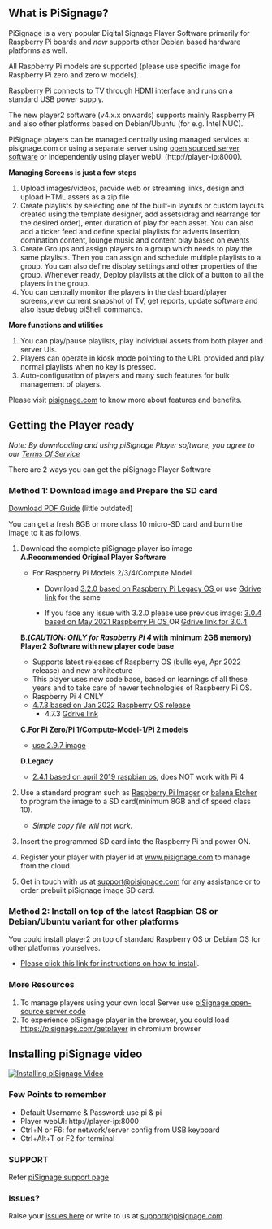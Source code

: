 ## What is PiSignage? 

PiSignage is a very popular Digital Signage Player Software primarily for Raspberry Pi boards and *now* supports other Debian based 
hardware platforms as well. 

All Raspberry Pi models are supported (please use specific image for Raspberry Pi zero and zero w models).

Raspberry Pi connects to TV through HDMI interface and runs on a standard USB power supply. 

The new player2 software (v4.x.x onwards) supports mainly Raspberry Pi and also other platforms based on Debian/Ubuntu (for e.g. Intel NUC).

PiSignage players can be managed centrally using managed services at pisignage.com or using a separate server using [open sourced server 
software](https://github.com/colloqi/pisignage-server) or independently using player webUI (http://player-ip:8000).   

**Managing Screens is just a few steps**
 
1. Upload images/videos, provide web or streaming links, design and upload HTML assets as a zip file  
2. Create playlists by selecting one of the built-in layouts or custom layouts created using the template designer,
   add assets(drag and rearrange for the desired order), enter duration of play for each asset. You can also add a ticker feed and 
   define special playlists for adverts insertion, domination content, lounge music and content play based on events  
3. Create Groups and assign players to a group which needs to play the same playlists. Then you can assign and schedule multiple 
    playlists to a group. You can also define display settings and other properties of the group. Whenever ready, Deploy playlists at the 
    click of a button to all the players in the group.  
4. You can centrally monitor the players in the dashboard/player screens,view current snapshot of TV, get reports, update software 
    and also issue debug piShell commands.  

**More functions and utilities**

1. You can play/pause playlists, play individual assets from both player and server UIs.
2. Players can operate in kiosk mode pointing to the URL provided and play normal playlists when no key is pressed.
3. Auto-configuration of players and many such features for bulk management of players.

Please visit [pisignage.com](https://www.pisignage.com) to know more about features and benefits.

## Getting the Player ready
  
  
*Note: By downloading and using piSignage Player software, you agree to our [Terms Of Service](https://s3.amazonaws.com/pisignage/legal/piSignage-TOS.html)*  
  
There are 2 ways you can get the piSignage Player Software

<a id="basic"></a>
### Method 1: Download image and Prepare the SD card

[Download PDF Guide](https://s3.amazonaws.com/pisignage/pisignage-images/Basic_install.pdf) (little outdated)

You can get a fresh 8GB or more class 10 micro-SD card and burn the image to it as follows.

1. Download the complete piSignage player iso image    
   **A.Recommended Original Player Software**        
   - For Raspberry Pi Models 2/3/4/Compute Model 
        - Download [3.2.0 based on Raspberry Pi Legacy OS ](https://pisignage.s3.amazonaws.com/pisignage-images/pisignage_3.2.0.img.zip) or use [Gdrive link](https://drive.google.com/file/d/1MEKYzg3fJ6LZzeKthv_6DKuhlA0vICfb/view?usp=sharing) for the same  

        - If you face any issue with 3.2.0 please use previous image:
              [3.0.4 based on May 2021 Raspberry Pi OS ](https://pisignage.s3.amazonaws.com/pisignage-images/pisignage_3.0.4.img.zip)
              OR [Gdrive link for 3.0.4](https://drive.google.com/file/d/1TjvcVLIE0eBag2RM9PV4JWZMUFLQoAXs/view?usp=sharing)  
  
   **B.(*CAUTION: ONLY for Raspberry Pi 4* with minimum 2GB memory) Player2 Software with new player code base**     
    - Supports latest releases of Raspberry OS (bulls eye, Apr 2022 release) and new architecture
    - This player uses new code base, based on learnings of all these years and to take care of newer technologies of
         Raspberry Pi OS.
    - Raspberry Pi 4 ONLY  
    - [4.7.3 based on Jan 2022 Raspberry OS release](https://pisignage.s3.amazonaws.com/pisignage-images/pisignage_4.7.3.img.zip)    
        - 4.7.3 [Gdrive link](https://drive.google.com/file/d/1MENu1X_Yk6umSw06P9qPPd1G0rSmiwxb/view?usp=sharing)  

   **C.For Pi Zero/Pi 1/Compute-Model-1/Pi 2 models**  
      - [use 2.9.7 image](https://drive.google.com/file/d/1w3xcL0xFHU486bzzriImTuiwg9NHjudq/view?usp=sharing)

   **D.Legacy**
    - [ 2.4.1 based on april 2019 raspbian os](https://s3.amazonaws.com/pisignage/pisignage-images/pisignage_2.4.1.img.zip), does NOT work with Pi 4



2. Use a standard program such as [Raspberry Pi Imager](https://www.raspberrypi.com/software/) or [balena Etcher](https://www.balena.io/etcher/) to program
    the image to a SD card(minimum 8GB and of speed class 10). 
   - *Simple copy file will not work.*
  
3. Insert the programmed SD card into the Raspberry Pi and power ON.

4. Register your player with player id at www.pisignage.com to manage from the cloud.

5. Get in touch with us at support@pisignage.com for any assistance or to order prebuilt piSignage image SD card. 

<a id="advanced"></a>
### Method 2: Install on top of the latest Raspbian OS or Debian/Ubuntu variant for other platforms

You could install player2 on top of standard Raspberry OS or Debian OS for other platforms yourselves. 
  - [Please click this link for instructions on how to install](https://pisignage.com/releases/Player2_installation_procedure.html). 

### More Resources

1. To manage players using your own local Server use [piSignage open-source server code](https://github.com/colloqi/pisignage-server)
2. To experience piSignage player in the browser, you could load https://pisignage.com/getplayer in chromium browser

## Installing piSignage video 
 
[![Installing piSignage Video](http://img.youtube.com/vi/0o5cSq3Lwcg/0.jpg)](https://www.youtube.com/channel/UCyeItfgq72JUtzkQgcxYkKg)

### Few Points to remember

- Default Username & Password: use pi & pi 
- Player webUI: http://player-ip:8000
- Ctrl+N or F6: for network/server config from USB keyboard
- Ctrl+Alt+T or F2 for terminal

### SUPPORT

Refer [piSignage support page](https://help.pisignage.com/hc/en-us)

### Issues?

Raise your [issues here](https://www.pisignage.com/homepage/contact.html) or write to us at support@pisignage.com. 





